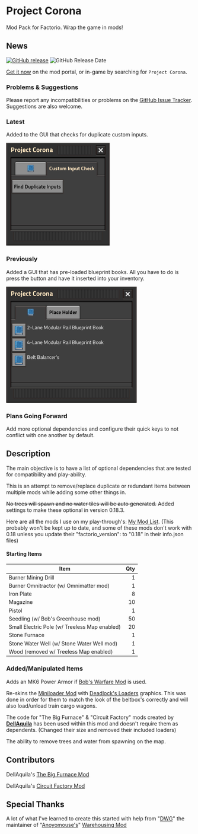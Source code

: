 # Project Corona

Mod Pack for Factorio.  Wrap the game in mods!

## News

[![GitHub release][badge-latest-release]][github-latest-release]
![GitHub Release Date][badge-release-date]

[Get it now][mod-portal-entry] on the mod portal, or in-game by searching for `Project Corona`.

### Problems & Suggestions

Please report any incompatibilities or problems on the [GitHub Issue Tracker][issue-tracker].  Suggestions are also welcome.

<!--
### Translations!

Place Holder
-->

### Latest

Added to the GUI that checks for duplicate custom inputs.

![GUI][readme-image-2]

### Previously

Added a GUI that has pre-loaded blueprint books.  All you have to do is press the button and have it inserted into your inventory.

![GUI][readme-image-1]

### Plans Going Forward

Add more optional dependencies and configure their quick keys to not conflict with one another by default.

## Description

The main objective is to have a list of optional dependencies that are tested for compatibility and play-ability.

This is an attempt to remove/replace duplicate or redundant items between multiple mods while adding some other things in.

~~No trees will spawn and no water tiles will be auto generated.~~ Added settings to make these optional in version 0.18.3.

Here are all the mods I use on my play-through's: [My Mod List][personal-mod-list]. (This probably won't be kept up to date, and some of these mods don't work with 0.18 unless you update their "factorio_version": to "0.18" in their info.json files)

#### Starting Items

Item|Qty
---|---:
Burner Mining Drill | 1
Burner Omnitractor (w/ Omnimatter mod) | 1
Iron Plate | 8
Magazine | 10
Pistol | 1
Seedling (w/ Bob's Greenhouse mod) | 50
Small Electric Pole (w/ Treeless Map enabled) | 20
Stone Furnace | 1
Stone Water Well (w/ Stone Water Well mod) | 1
Wood (removed w/ Treeless Map enabled) | 1

### Added/Manipulated Items

Adds an MK6 Power Armor if [Bob's Warfare Mod][bobwarfare-mod-page] is used.

Re-skins the [Miniloader Mod][miniloader-mod-page] with [Deadlock's Loaders][deadlock-mod-page] graphics.  This was done in order for them to match the look of the beltbox's correctly and will also load/unload train cargo wagons.

The code for "The Big Furnace" & "Circuit Factory" mods created by **[DellAquila][dellaquila-page]** has been used within this mod and doesn't require them as dependents. (Changed their size and removed their included loaders)

The ability to remove trees and water from spawning on the map.

## Contributors

DellAquila's [The Big Furnace Mod][the-big-furnace-mod]

DellAquila's [Circuit Factory Mod][circuit-factory-mod]

## Special Thanks

A lot of what I've learned to create this started with help from "[DWG][dwg-github-page]" the maintainer of "[Anoyomouse's][Anoyomouse-github-page]" [Warehousing Mod][warehousing-mod-page]

  [dellaquila-page]: https://mods.factorio.com/user/dellaquila
  [the-big-furnace-mod]: https://mods.factorio.com/mod/TheBigFurnace
  [circuit-factory-mod]: https://mods.factorio.com/mod/CircuitFactory
  
  [warehousing-mod-page]: https://mods.factorio.com/mod/Warehousing
  [dwg-github-page]: https://github.com/dgw
  [Anoyomouse-github-page]: https://github.com/Anoyomouse
  
  [bobwarfare-mod-page]: https://mods.factorio.com/mod/bobwarfare
  
  [miniloader-mod-page]: https://mods.factorio.com/mod/miniloader
  
  [deadlock-mod-page]: https://mods.factorio.com/mod/deadlock-beltboxes-loaders
  
  [mod-portal-entry]: https://mods.factorio.com/mod/project-corona
  [personal-mod-list]: https://github.com/Project-Corona/Project-Corona/blob/master/mod-list.txt
  <!--[forum-thread]:--> 
  
  [github-latest-release]: https://github.com/Project-Corona/Project-Corona/releases/latest
  [issue-tracker]: https://github.com/Project-Corona/Project-Corona/issues
   
  [badge-latest-release]: https://img.shields.io/github/v/release/project-corona/project-corona.svg?label=current+version
  [badge-release-date]: https://img.shields.io/github/release-date/project-corona/project-corona.svg?label=released
  
  [readme-image-1]: https://raw.githubusercontent.com/Project-Corona/Project-Corona/master/gui-image-1.jpg
  [readme-image-2]: https://raw.githubusercontent.com/Project-Corona/Project-Corona/master/gui-image-2.jpg
